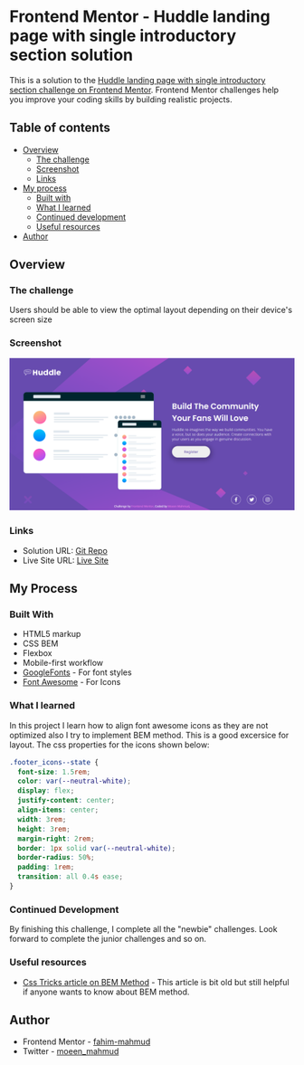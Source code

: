 # Frontend Mentor - Huddle landing page with single introductory section solution

This is a solution to the [Huddle landing page with single introductory section challenge on Frontend Mentor](https://www.frontendmentor.io/challenges/huddle-landing-page-with-a-single-introductory-section-B_2Wvxgi0). Frontend Mentor challenges help you improve your coding skills by building realistic projects.

## Table of contents

- [Overview](#overview)
  - [The challenge](#the-challenge)
  - [Screenshot](#screenshot)
  - [Links](#links)
- [My process](#my-process)
  - [Built with](#built-with)
  - [What I learned](#what-i-learned)
  - [Continued development](#continued-development)
  - [Useful resources](#useful-resources)
- [Author](#author)

## Overview

### The challenge

Users should be able to view the optimal layout depending on their device's screen size

### Screenshot

![Desktop-View](./screenshot/ss-Huddle-landing-page-with-single-introductory-section.png)

### Links

- Solution URL: [Git Repo](https://github.com/moeen-mahmud/huddle-landing-page-with-single-introductory-section)
- Live Site URL: [Live Site](https://huddle-landing-page-with-single-introductory-section-eta.vercel.app/)

## My Process

### Built With

- HTML5 markup
- CSS BEM
- Flexbox
- Mobile-first workflow
- [GoogleFonts](https://fonts.google.com/) - For font styles
- [Font Awesome](https://fontawesome.com/) - For Icons

### What I learned

In this project I learn how to align font awesome icons as they are not optimized also I try to implement BEM method. This is a good excersice for layout. The css properties for the icons shown below:

```css
.footer_icons--state {
  font-size: 1.5rem;
  color: var(--neutral-white);
  display: flex;
  justify-content: center;
  align-items: center;
  width: 3rem;
  height: 3rem;
  margin-right: 2rem;
  border: 1px solid var(--neutral-white);
  border-radius: 50%;
  padding: 1rem;
  transition: all 0.4s ease;
}
```

### Continued Development

By finishing this challenge, I complete all the "newbie" challenges. Look forward to complete the junior challenges and so on.

### Useful resources

- [Css Tricks article on BEM Method](https://css-tricks.com/bem-101/) - This article is bit old but still helpful if anyone wants to know about BEM method.

## Author

- Frontend Mentor - [fahim-mahmud](https://www.frontendmentor.io/profile/fahim-mahmud)
- Twitter - [moeen_mahmud](https://twitter.com/moeen_mahmud)
